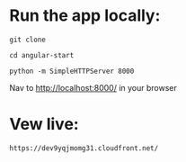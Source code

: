 # Run the app locally: 

`git clone`

`cd angular-start`

`python -m SimpleHTTPServer 8000`

 Nav to [http://localhost:8000/](http://localhost:8000/) in your browser 


# Vew live: 
`https://dev9yqjmomg31.cloudfront.net/`